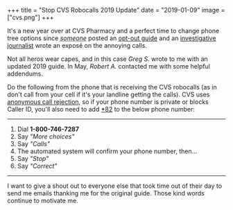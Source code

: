 +++
title = "Stop CVS Robocalls 2019 Update"
date = "2019-01-09"
image = ["cvs.png"]
+++

It's a new year over at CVS Pharmacy and a perfect time to change phone tree
options since <em><abbr title="me">someone</abbr></em> posted an [opt-out guide](/posts/2017-08-10-stop-cvs-robo) and an [investigative journalist](https://abc13.com/news/abc13-gets-cvs-automated-prescription-calls-to-stop/1776140/) wrote an exposé on the annoying calls.

Not all heros wear capes, and in this case <em>Greg S.</em> wrote to me with an
updated 2019 guide. In May, <em>Robert A.</em> contacted me with some helpful addendums.<!--more-->

Do the following from the phone that is receiving the CVS robocalls (as in don't call from your cell if it's your landline getting the calls). CVS uses 
[anonymous call rejection](https://en.wikipedia.org/wiki/Anonymous_call_rejection), so if your phone number is private or blocks Caller ID, you'll also 
need to add [*82](https://en.wikipedia.org/wiki/*82) to the below phone number:

---

<ol>
  <li>Dial <strong>1-800-746-7287</strong>
  <li>Say <em>"More choices"</em>
  <li>Say <em>"Calls"</em>
  <li>The automated system will confirm your phone number, then...
  <li>Say <em>"Stop"</em>
  <li>Say <em>"Correct"</em>
</ol>

---

I want to give a shout out to everyone else that took time out of their day to send me emails thanking me for the original guide. Those kind words continue to motivate me.

